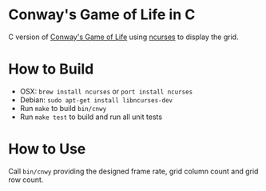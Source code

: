 # Conway's Game of Life in C

C version of [Conway's Game of Life](https://en.wikipedia.org/wiki/Conway%27s_Game_of_Life) using [ncurses](https://en.wikipedia.org/wiki/Ncurses) to display the grid.

# How to Build

* OSX: ```brew install ncurses``` or ```port install ncurses```
* Debian: ```sudo apt-get install libncurses-dev```
* Run ```make``` to build ```bin/cnwy```
* Run ```make test``` to build and run all unit tests

# How to Use

Call ```bin/cnwy``` providing the designed frame rate, grid column count and grid row count.